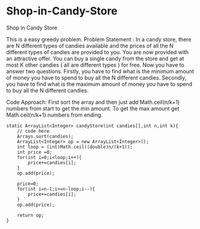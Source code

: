 # Shop-in-Candy-Store
Shop in Candy Store

This is a easy greedy problem.
Problem Statement : In a candy store, there are N different types of candies available and the prices of all the N different types of candies are provided to you.
You are now provided with an attractive offer.
You can buy a single candy from the store and get at most K other candies ( all are different types ) for free.
Now you have to answer two questions. Firstly, you have to find what is the minimum amount of money you have to spend to buy all the N different candies. Secondly, you have to find what is the maximum amount of money you have to spend to buy all the N different candies.

Code Approach: First sort the array and then just add Math.ceil(n/k+1) numbers from start to get the min amount. To get the max amount get Math.ceil(n/k+1) numbers from ending.


    static ArrayList<Integer> candyStore(int candies[],int n,int k){
        // code here
        Arrays.sort(candies);
        ArrayList<Integer> op = new ArrayList<Integer>();
        int loop = (int)Math.ceil((double)n/(k+1));
        int price =0;
        for(int i=0;i<loop;i++){
            price+=candies[i];
        }
        op.add(price);
        
        price=0;
        for(int i=n-1;i>=n-loop;i--){
            price+=candies[i];
        }
        op.add(price);
        
        return op;
    }

